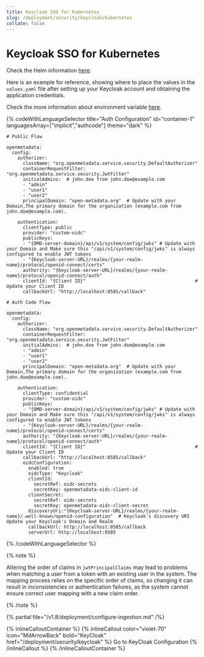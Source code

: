 ```yaml
---
title: Keycloak SSO for Kubernetes
slug: /deployment/security/keycloak/kubernetes
collate: false
---
```


# Keycloak SSO for Kubernetes

Check the Helm information [here](https://artifacthub.io/packages/search?repo=open-metadata).

Here is an example for reference, showing where to place the values in the `values.yaml` file after setting up your Keycloak account and obtaining the application credentials.

Check the more information about environment variable [here](/deployment/security/configuration-parameters).


{% codeWithLanguageSelector title="Auth Configuration" id="container-1" languagesArray=["implicit","authcode"] theme="dark" %}

```implicit
# Public Flow

openmetadata:
  config:
    authorizer:
      className: "org.openmetadata.service.security.DefaultAuthorizer"
      containerRequestFilter: "org.openmetadata.service.security.JwtFilter"
      initialAdmins:  # john.doe from john.doe@example.com
      - "admin"
      - "user1"
      - "user2"
      principalDomain: "open-metadata.org"  # Update with your Domain,The primary domain for the organization (example.com from john.doe@example.com).  

    authentication:
      clientType: public
      provider: "custom-oidc"
      publicKeys:
      - "{OMD-server-domain}/api/v1/system/config/jwks" # Update with your Domain and Make sure this "/api/v1/system/config/jwks" is always configured to enable JWT tokens
      - "{Keycloak-server-URL}/realms/{your-realm-name}/protocol/openid-connect/certs"
      authority: "{Keycloak-server-URL}/realms/{your-realm-name}/protocol/openid-connect/auth"      
      clientId: "{Client ID}"                                        # Update your Client ID
      callbackUrl: "http://localhost:8585/callback"
```

```authcode
# Auth Code Flow 

openmetadata:
  config:
    authorizer:
      className: "org.openmetadata.service.security.DefaultAuthorizer"
      containerRequestFilter: "org.openmetadata.service.security.JwtFilter"
      initialAdmins:  # john.doe from john.doe@example.com
      - "admin"
      - "user1"
      - "user2"
      principalDomain: "open-metadata.org"  # Update with your Domain,The primary domain for the organization (example.com from john.doe@example.com).  

    authentication:
      clientType: confidential
      provider: "custom-oidc"
      publicKeys:
      - "{OMD-server-domain}/api/v1/system/config/jwks" # Update with your Domain and Make sure this "/api/v1/system/config/jwks" is always configured to enable JWT tokens
      - "{Keycloak-server-URL}/realms/{your-realm-name}/protocol/openid-connect/certs"
      authority: "{Keycloak-server-URL}/realms/{your-realm-name}/protocol/openid-connect/auth"      
      clientId: "{Client ID}"                                        # Update your Client ID
      callbackUrl: "http://localhost:8585/callback"
      oidcConfiguration:
        enabled: true
        oidcType: "Keycloak"  
        clientId:
          secretRef: oidc-secrets
          secretKey: openmetadata-oidc-client-id  
        clientSecret:
          secretRef: oidc-secrets
          secretKey: openmetadata-oidc-client-secret  
        discoveryUri:"{Keycloak-server-URL}/realms/{your-realm-name}/.well-known/openid-configuration"  # Keycloak's discovery URI Update your Keycloak's Domain and Realm
        callbackUrl: http://localhost:8585/callback  
        serverUrl: http://localhost:8585  
```

{% /codeWithLanguageSelector %}

{% note %}

Altering the order of claims in `jwtPrincipalClaims` may lead to problems when matching a user from a token with an existing user in the system. The mapping process relies on the specific order of claims, so changing it can result in inconsistencies or authentication failures, as the system cannot ensure correct user mapping with a new claim order.

{% /note %}

{% partial file="/v1.8/deployment/configure-ingestion.md" /%}

{% inlineCalloutContainer %}
  {% inlineCallout
    color="violet-70"
    icon="MdArrowBack"
    bold="KeyCloak"
    href="/deployment/security/keycloak" %}
    Go to KeyCloak Configuration
  {% /inlineCallout %}
{% /inlineCalloutContainer %}
